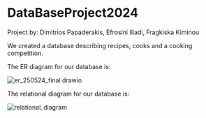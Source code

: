 # DataBaseProject2024
Project by: Dimitrios Papaderakis, Efrosini Iliadi, Fragkiska Kiminou

We created a database describing recipes, cooks and a cooking competition.

The ER diagram for our database is:

![er_250524_final drawio](https://github.com/JPapECE/DataBaseProject2024/assets/163539472/ec1c1e46-8a01-4079-bf17-becff97089fa)


The relational diagram for our database is:

![relational_diagram](https://github.com/JPapECE/DataBaseProject2024/assets/163539472/bad9a4b3-692d-41d7-ba1d-2a7055b633d4)



